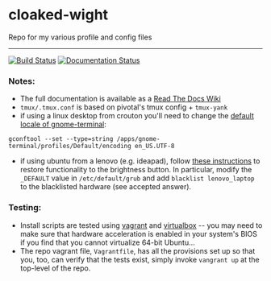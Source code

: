# cloaked-wight
Repo for my various profile and config files
******

[![Build Status](https://travis-ci.org/stevenpollack/cloaked-wight.svg?branch=master)](https://travis-ci.org/stevenpollack/cloaked-wight)
[![Documentation Status](https://readthedocs.org/projects/cloaked-wight/badge/?version=latest)](https://readthedocs.org/projects/cloaked-wight/?badge=latest)
  
### Notes:  
* The full documentation is available as a 
  [Read The Docs Wiki](http://cloaked-wight.readthedocs.org/en/latest/)
* `tmux/.tmux.conf` is based on pivotal's tmux config + `tmux-yank`
* if using a linux desktop from crouton you'll need to change the
 [default locale of gnome-terminal](http://unix.stackexchange.com/questions/28136/set-gnome-terminals-default-charset-to-utf8):
```
gconftool --set --type=string /apps/gnome-terminal/profiles/Default/encoding en_US.UTF-8
```
* if using ubuntu from a lenovo (e.g. ideapad), follow
[these
instructions](http://askubuntu.com/questions/262003/how-do-i-get-brightness-working-on-a-lenovo-ideapad-yoga)
to restore functionality to the brightness button. In particular,
modify the `_DEFAULT` value in `/etc/default/grub` and add
`blacklist lenovo_laptop` to the blacklisted hardware (see accepted answer).

### Testing:
* Install scripts are tested using
  [vagrant](http://www.vagrantup.com/downloads) and
  [virtualbox](https://www.virtualbox.org/wiki/Downloads) -- you may need to
  make sure that hardware acceleration is enabled in your system's BIOS if you
  find that you cannot virtualize 64-bit Ubuntu...
* The repo vagrant file, `Vagrantfile`, has all the provisions set up so that
  you, too, can verify that the tests exist, simply invoke `vangrant up` at 
  the top-level of the repo.

